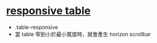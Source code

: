 # [responsive table](https://getbootstrap.com/docs/4.0/content/tables/#responsive-tables)

- .table-responsive
- 當 table 窄到小於最小寬度時，就會產生 horizon scrollbar